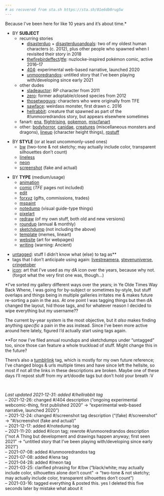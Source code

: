 ```yaml
---
# as recovered from sta.sh https://sta.sh/01e6db0rug5w
---
```

Because I’ve been here for like 10 years and it’s about time.*

- BY <b>SUBJECT</b>
	- recurring stories
		- [disasterduo](https://www.deviantart.com/nightauctor/gallery?q=%23disasterduo) + [disasterduoandpals](https://www.deviantart.com/nightauctor/gallery?q=%23disasterduo): two of my oldest human characters (c. 2012), plus other people who spawned when I revisited their story in 2018
		- [thefirebirdeffect](https://www.deviantart.com/nightauctor/gallery?q=%23thefirebirdeffect)/[tfe](https://www.deviantart.com/nightauctor/gallery?q=%23tfe): nuzlocke-inspired pokémon comic, active 2016–17
		- [404](https://www.deviantart.com/nightauctor/gallery?q=%23404): experimental web-based narrative, launched 2020
		- [unmooredrandos](https://www.deviantart.com/a-flyleaf/gallery?q=%23unmooredrandos): untitled story that I’ve been playing with/developing since early 2021
	- other dudes
		- [sladeauctor](https://www.deviantart.com/nightauctor/gallery?q=%23sladeauctor): RP character from 2011
		- [zero](https://www.deviantart.com/nightauctor/gallery?q=%23zero): former adoptable/closed species from 2012
		- [thosetwoguys](https://www.deviantart.com/nightauctor/gallery?q=%23thosetwoguys): characters who were originally from TFE
		- [sawface](https://www.deviantart.com/nightauctor/gallery?q=%23sawface): weirdass monster, first drawn c. 2016
		- [hellrabbit](https://www.deviantart.com/a-flyleaf/gallery?q=%23hellrabbit): creature that spawned as part of the #/unmooredrandos story, but appears elsewhere sometimes
	- fanart: [ena](https://www.deviantart.com/nightauctor/gallery?q=%23ena), [flightrising](https://www.deviantart.com/nightauctor/gallery?q=%23flightrising), [pokemon](https://www.deviantart.com/nightauctor/gallery?q=%23pokemon), [miscfanart](https://www.deviantart.com/nightauctor/gallery?q=%23miscfanart)
	- other: [bodyhorror](https://www.deviantart.com/nightauctor/gallery?q=%23bodyhorror), [canidae](https://www.deviantart.com/nightauctor/gallery?q=%23canidae), [creatures](https://www.deviantart.com/nightauctor/gallery?q=%23creatures) (miscellaneous monsters and dragons), [lineup](https://www.deviantart.com/nightauctor/gallery?q=%23lineup) (character height things), [rpstuff](https://www.deviantart.com/nightauctor/gallery?q=%23rpstuff)

<!---->

- BY <b>STYLE</b> (or at least uncommonly-used ones)
	- [bw](https://www.deviantart.com/nightauctor/gallery?q=%23bw) (two-tone & not sketchy; may actually include color, transparent silhouettes don’t count)
	- [lineless](https://www.deviantart.com/nightauctor/gallery?q=%23lineless)
	- [neon](https://www.deviantart.com/nightauctor/gallery?q=%23neon)
	- [screenshot](https://www.deviantart.com/nightauctor/gallery?q=%23screenshot) (fake and actual)

<!---->

- BY <b>TYPE</b> (medium/usage)
	- [animation](https://www.deviantart.com/nightauctor/gallery?q=%23animation)
	- [comic](https://www.deviantart.com/nightauctor/gallery?q=%23comic) (<i>TFE</i> pages not included)
	- [edit](https://www.deviantart.com/nightauctor/gallery?q=%23edit)
	- [forxyz](https://www.deviantart.com/nightauctor/gallery?q=%23forxyz) (gifts, commissions, trades)
	- [mspaint](https://www.deviantart.com/nightauctor/gallery?q=%23mspaint)
	 - [notedump](https://www.deviantart.com/a-flyleaf/gallery?q=%23notedump) (visual guide-type things)
	- [pixelart](https://www.deviantart.com/nightauctor/gallery?q=%23pixelart)
	- [redraw](https://www.deviantart.com/nightauctor/gallery?q=%23redraw) (of my own stuff, both old and new versions)
	- [roundup](https://www.deviantart.com/nightauctor/gallery?q=%23roundup) (annual & monthly)
	- [sketchdump](https://www.deviantart.com/nightauctor/gallery?q=%23sketchdump) (not including the above)
	- [template](https://www.deviantart.com/nightauctor/gallery?q=%23template) (memes, lineart)
	- [website](https://www.deviantart.com/nightauctor/gallery?q=%23website) (art for webpages)
	- [writing](https://www.deviantart.com/nightauctor/gallery?q=%23writing) (warning: Ancient)

<!--https://stackoverflow.com/questions/23821014/markdown-having-multiple-lists-->

- [untagged](https://www.deviantart.com/nightauctor/gallery?q=%23untagged): stuff I didn’t know what (else) to tag as**
- tags that I don’t anticipate using again: [livestreamera](https://www.deviantart.com/nightauctor/gallery?q=%23livestreamera), [stevenuniverse](https://www.deviantart.com/nightauctor/gallery?q=%23stevenuniverse), [cringetober](https://www.deviantart.com/nightauctor/gallery?q=%23cringetober)
- [icon](https://www.deviantart.com/a-flyleaf/gallery?q=%23icon): art that I’ve used as my dA icon over the years, because why not. (forgot what the very first one was, though…)

*I’ve sorted my gallery different ways over the years; in Ye Olde Times Way Back Whene, I was going for by-subject or sometimes by-style, but stuff overlaps and things being in multiple galleries irritates me & makes future re-sorting a pain in the ass. At one point I was tagging things but then dA changed the layout, hid those tags, and for whatever reason I decided to wipe everything but my username??

The current by-year system is the most objective, but it *also* makes finding anything *specific* a pain in the ass instead. Since I’ve been more active around here lately, figured I’d actually start using tags again.

**For now I’ve filed annual roundups and sketchdumps under “untagged” too, since those can feature a whole truckload of stuff. Might change this in the future?

There’s also a [tumblrlink](https://www.deviantart.com/nightauctor/gallery?q=%23tumblrlink) tag, which is mostly for my own future reference; I’ve changed blogs & urls multiple times and have since left the hellsite, so most if not all the links in these descriptions are broken. Maybe one of these days I’ll repost stuff from my art/doodle tags but don’t hold your breath :V

&nbsp;

<i>Last updated 2021-12-31: added #/hellrabbit tag</i>  
– 2021-12-26: changed #/404 description (“ongoing experimental webcomic-thing, first published 2020” → “experimental web-based narrative, launched 2020”)  
– 2021-12-24: changed #/screenshot tag description (“(fake) #/screenshot” → “#/screenshot (fake and actual)”  
– 2021-12-17: added #/notedump tag  
– 2021-11-20: added #/icon tag; rewrote #/unmooredrandos description (“not A Thing but development and drawings happen anyway; first seen 2021” → “untitled story that I’ve been playing with/developing since early 2021”)  
– 2021-07-08: added #/unmooredrandos tag  
– 2021-07-08: added #/ena tag  
– 2021-04-28: added #/neon tag  
– 2021-03-25: clarified phrasing for #/bw (“black/white; may actually include color, silhouettes alone don’t count” → “two-tone & not sketchy; may actually include color, transparent silhouettes don’t count”)  
– 2021-03-16: tagged everything & posted this. yes I deleted this five seconds later by mistake what about it
